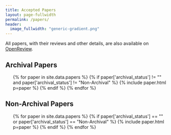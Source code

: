 ```yaml
---
title: Accepted Papers
layout: page-fullwidth
permalink: /papers/
header:
  image_fullwidth: "generic-gradient.png"
---
```


All papers, with their reviews and other details, are also available on [OpenReview](https://openreview.net/group?id=AKBC.ws/2022/Conference).

## Archival Papers

<ul>
{% for paper in site.data.papers %}
    {% if paper['archival_status'] != "" and paper['archival_status'] != "Non-Archival" %}
        {% include paper.html p=paper %}
    {% endif %}
{% endfor %}
</ul>

## Non-Archival Papers

<ul>
{% for paper in site.data.papers %}
    {% if paper['archival_status'] == "" or paper['archival_status'] == "Non-Archival" %}
        {% include paper.html p=paper %}
    {% endif %}
{% endfor %}
</ul>